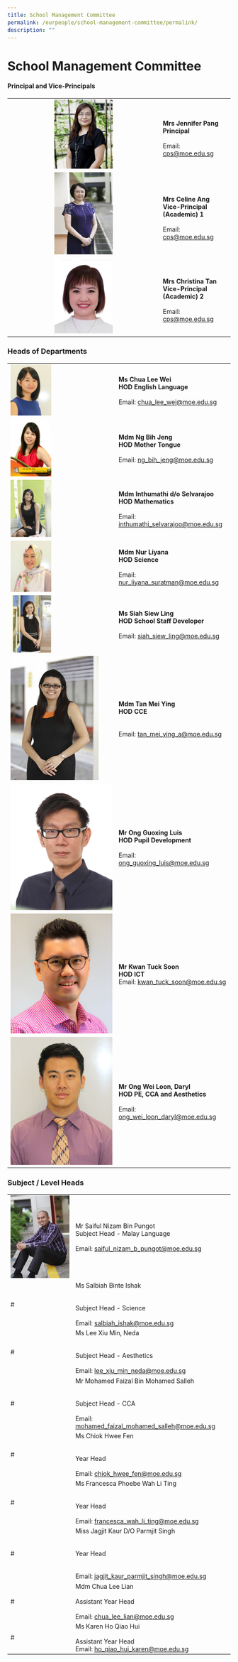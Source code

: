```yaml
---
title: School Management Committee
permalink: /ourpeople/school-management-committee/permalink/
description: ""
---
```

School Management Committee
===========================

#### Principal and Vice-Principals

|  	|  	|
|:---:	|---	|
| <img src="/images/Mrs Jennifer Pang.jpg" style="width:40%">	| <br>**Mrs Jennifer Pang**<br>**Principal**<br><br>Email: cps@moe.edu.sg 	|
| <img src="/images/MRS CELINE ANG (VP - ACADEMIC) 2014.jpg" style="width:40%"> 	| <br>**Mrs Celine Ang**<br>**Vice-Principal (Academic) 1**<br><br>Email: cps@moe.edu.sg 	|
| <img src="/images/Mrs Christina Tan.jpg" style="width:40%"><br>  	| <br>**Mrs Christina Tan**<br>**Vice-Principal (Academic) 2**<br><br>Email: cps@moe.edu.sg <br>|

### Heads of Departments

|  	|  	|
|---	|---	|
| <img src="/images/Ms Chua Lee Wei.jpg" style="width:40%"> 	| **Ms Chua Lee Wei**<br>**HOD English Language**<br><br>Email: chua_lee_wei@moe.edu.sg 	|
|  <img src="/images/Ms Ng Bih Jeng.jpg" style="width:40%"> 	| **Mdm Ng Bih Jeng**<br>**HOD Mother Tongue**<br><br>Email: ng_bih_jeng@moe.edu.sg 	|
|  <img src="/images/MDM INTHUMATHI DO SELVARAJOO 2014.jpg" style="width:40%"> 	| **Mdm Inthumathi d/o Selvarajoo**<br>**HOD Mathematics**<br><br>Email: inthumathi_selvarajoo@moe.edu.sg 	|
|  <img src="/images/Mdm Nur Liyana.jpg" style="width:40%">	| **Mdm Nur Liyana**<br>**HOD Science**<br><br>Email: nur_liyana_suratman@moe.edu.sg 	|
|  <img src="/images/MS SIAH SIEW LING 2014.jpg" style="width:40%"> 	| **Ms Siah Siew Ling**<br>**HOD School Staff Developer**<br><br>Email: siah_siew_ling@moe.edu.sg 	|
|  ![](/images/MDM%20TAN%20MEI%20YING%202014.jpg) 	| **Mdm Tan Mei Ying**<br>**HOD CCE**<br><br><br>Email: tan_mei_ying_a@moe.edu.sg 	|
| ![](/images/mr%20ong%20guoxing%20luis.jpg) 	| **Mr Ong Guoxing Luis**<br>**HOD Pupil Development**<br><br>Email: ong_guoxing_luis@moe.edu.sg 	|
|  ![](/images/Kwan%20Tuck%20Soon%202019.jpg) 	| **Mr Kwan Tuck Soon**<br>**HOD ICT**<br>Email: kwan_tuck_soon@moe.edu.sg  	|
|  ![](/images/Mr%20Ong%20Wei%20Loon%20Daryl.jpg) 	| **Mr Ong Wei Loon, Daryl**<br>**HOD PE, CCA and Aesthetics**<br><br>Email: ong_wei_loon_daryl@moe.edu.sg 	|

### Subject / Level Heads
|  	|  	|
|---	|---	|
| ![](/images/MR%20SAIFUL%20NIZAM%20BIN%20PUNGOT%202014.jpg) 	| Mr Saiful Nizam Bin Pungot <br>Subject Head - Malay Language<br><br>Email: saiful_nizam_b_pungot@moe.edu.sg 	|
|  # 	| Ms Salbiah Binte Ishak<br><br><br>Subject Head - Science<br><br>Email: salbiah_ishak@moe.edu.sg 	|
|  # 	| Ms Lee Xiu Min, Neda<br><br><br>Subject Head - Aesthetics<br><br>Email: lee_xiu_min_neda@moe.edu.sg  	|
|  # 	| Mr Mohamed Faizal Bin Mohamed Salleh<br><br><br>Subject Head - CCA<br><br>Email: mohamed_faizal_mohamed_salleh@moe.edu.sg 	|
|  # 	| Ms Chiok Hwee Fen<br><br><br>Year Head<br><br>Email: chiok_hwee_fen@moe.edu.sg 	|
|  # 	| Ms Francesca Phoebe Wah Li Ting<br><br><br>Year Head<br><br>Email: francesca_wah_li_ting@moe.edu.sg 	|
|  # 	| Miss Jagjit Kaur D/O Parmjit Singh<br><br><br>Year Head<br><br><br>Email: jagjit_kaur_parmjit_singh@moe.edu.sg 	|
|  # 	| Mdm Chua Lee Lian<br> <br>Assistant Year Head<br>  <br>Email: chua_lee_lian@moe.edu.sg 	|
|  # 	| Ms Karen Ho Qiao Hui<br> <br>Assistant Year Head<br>  Email: ho_qiao_hui_karen@moe.edu.sg  	|